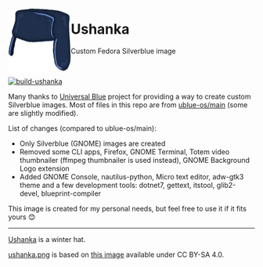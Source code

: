 <p><img src="ushanka.png" width=128px align="left"><h1>Ushanka</h1>

Custom Fedora Silverblue image</p>

<br/>

[![build-ushanka](https://github.com/fsobolev/ushanka/actions/workflows/build.yml/badge.svg)](https://github.com/fsobolev/ushanka/actions/workflows/build.yml)

Many thanks to [Universal Blue](https://github.com/ublue-os) project for providing a way to create custom Silverblue images. Most of files in this repo are from [ublue-os/main](https://github.com/ublue-os/main) (some are slightly modified).

List of changes (compared to ublue-os/main):
* Only Silverblue (GNOME) images are created
* Removed some CLI apps, Firefox, GNOME Terminal, Totem video thumbnailer (ffmpeg thumbnailer is used instead), GNOME Background Logo extension
* Added GNOME Console, nautilus-python, Micro text editor, adw-gtk3 theme and a few development tools: dotnet7, gettext, itstool, glib2-devel, blueprint-compiler

This image is created for my personal needs, but feel free to use it if it fits yours :blush:

---

[Ushanka](https://en.wikipedia.org/wiki/Ushanka) is a winter hat.

[ushanka.png](ushanka.png) is based on [this image](https://commons.wikimedia.org/wiki/File:Russia_Countryball.png) available under CC BY-SA 4.0.
